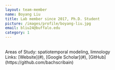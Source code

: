 ```yaml
---
layout: team-member
name: Boyang Liu
title: Lab member since 2017, Ph.D. Student
picture: /images/profile/boyang-liu.jpg
email: bliu24@buffalo.edu
category: 1
---
```


<br/>
Areas of Study: spatiotemporal modeling, limnology 
<br/>
Links: [Website](#), [Google Scholar](#), [GitHub](https://github.com/bachscribain)
